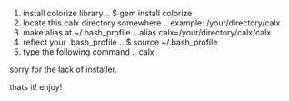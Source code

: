 
1. install colorize library
.. $ gem install colorize
2. locate this calx directory somewhere
.. example:  /your/directory/calx
3. make alias at ~/.bash\_profile
.. alias calx=/your/directory/calx/calx
4. reflect your .bash\_profile
.. $ source ~/.bash\_profile
5. type the following command
.. calx

sorry for the lack of installer.

thats it! enjoy!
